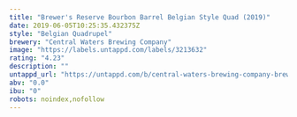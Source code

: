 ```yaml
---
title: "Brewer's Reserve Bourbon Barrel Belgian Style Quad (2019)"
date: 2019-06-05T10:25:35.432375Z
style: "Belgian Quadrupel"
brewery: "Central Waters Brewing Company"
image: "https://labels.untappd.com/labels/3213632"
rating: "4.23"
description: ""
untappd_url: "https://untappd.com/b/central-waters-brewing-company-brewer-s-reserve-bourbon-barrel-belgian-style-quad-2019/3213632"
abv: "0.0"
ibu: "0"
robots: noindex,nofollow
---
```

